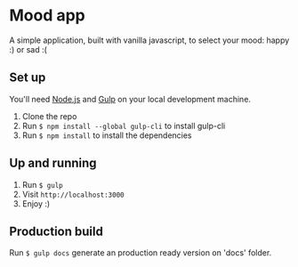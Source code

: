 # Mood app

A simple application, built with vanilla javascript, to select your mood: happy :) or sad :(

## Set up

You'll need [Node.js](https://nodejs.org/) and [Gulp](https://gulpjs.com) on your local development machine.

1. Clone the repo
2. Run `$ npm install --global gulp-cli` to install gulp-cli
3. Run `$ npm install` to install the dependencies

## Up and running

1. Run `$ gulp`
2. Visit `http://localhost:3000`
3. Enjoy :)


## Production build

Run `$ gulp docs` generate an production ready version on 'docs' folder.
